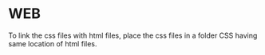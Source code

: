 # WEB
To link the css files with html files, place the css files in a folder CSS having same location of html files.
